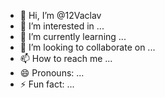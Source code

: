 - 👋 Hi, I’m @12Vaclav
- 👀 I’m interested in ...
- 🌱 I’m currently learning ...
- 💞️ I’m looking to collaborate on ...
- 📫 How to reach me ...
- 😄 Pronouns: ...
- ⚡ Fun fact: ...

<!---
12Vaclav/12Vaclav is a ✨ special ✨ repository because its `README.md` (this file) appears on your GitHub profile.
You can click the Preview link to take a look at your changes.
--->
